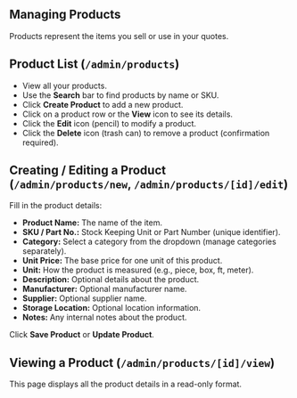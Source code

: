 ## Managing Products

Products represent the items you sell or use in your quotes.

## Product List (`/admin/products`)

*   View all your products.
*   Use the **Search** bar to find products by name or SKU.
*   Click **Create Product** to add a new product.
*   Click on a product row or the **View** icon to see its details.
*   Click the **Edit** icon (pencil) to modify a product.
*   Click the **Delete** icon (trash can) to remove a product (confirmation required).

## Creating / Editing a Product (`/admin/products/new`, `/admin/products/[id]/edit`)

Fill in the product details:

*   **Product Name:** The name of the item.
*   **SKU / Part No.:** Stock Keeping Unit or Part Number (unique identifier).
*   **Category:** Select a category from the dropdown (manage categories separately).
*   **Unit Price:** The base price for one unit of this product.
*   **Unit:** How the product is measured (e.g., piece, box, ft, meter).
*   **Description:** Optional details about the product.
*   **Manufacturer:** Optional manufacturer name.
*   **Supplier:** Optional supplier name.
*   **Storage Location:** Optional location information.
*   **Notes:** Any internal notes about the product.

Click **Save Product** or **Update Product**.

## Viewing a Product (`/admin/products/[id]/view`)

This page displays all the product details in a read-only format. 